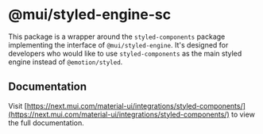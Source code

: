 # @mui/styled-engine-sc

This package is a wrapper around the `styled-components` package implementing the interface of `@mui/styled-engine`.
It's designed for developers who would like to use `styled-components` as the main styled engine instead of `@emotion/styled`.

## Documentation

<!-- #host-reference -->

Visit [https://next.mui.com/material-ui/integrations/styled-components/](https://next.mui.com/material-ui/integrations/styled-components/) to view the full documentation.
